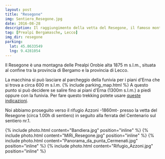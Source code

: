 ```yaml
---
layout: post
title: "Resegone"
img: Sentiero_Resegone.jpg
date: 2016-08-28
description: Il raggiungimento della vetta del Resegone, il famoso monte a forma di sega.
tag: [Prealpi Bergamasche, Lecco]
img_dir: resegone
parking:
  lat: 45.8633549
  lng: 9.4281054
---
```


Il Resegone è una montagna delle Prealpi Orobie alta 1875 m s.l.m., situata al confine tra la provincia di Bergamo e la provincia di Lecco.

La macchina si può lasciare al parcheggio della funivia per i piani d'Erna che si trova a circa 600 m s.l.m.
{% include parking_map.html %}
A questo punto si può decidere se salire fino ai piani d'Erna (1300m s.l.m.) a piedi oppure con la funivia.
Per fare questo trekking potete usare [queste indicazioni](http://giteinlombardia.it/escursione-al-rifugio-azzoni-resegone/).

Noi abbiamo proseguito verso il rifugio Azzoni -1860mt- presso la vetta del Resegone (circa 1.00h di sentiero) in seguito alla ferrata del Centenario sul sentiero nr.1.

<div>
{% include photo.html content="Bandiera.jpg" position="inline" %}
{% include photo.html content="MiRi_Resegone.jpg" position="inline" %}
{% include photo.html content="Panorama_da_punta_Cermenati.jpg" position="inline" %}
{% include photo.html content="Rifugio_Azzoni.jpg" position="inline" %}
</div>
